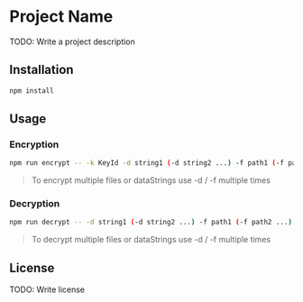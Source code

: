 # Project Name

TODO: Write a project description

## Installation

```bash
npm install
```

## Usage

### Encryption

```bash
npm run encrypt -- -k KeyId -d string1 (-d string2 ...) -f path1 (-f path2 ...)
```

> To encrypt multiple files or dataStrings use -d / -f multiple times

### Decryption

```bash
npm run decrypt -- -d string1 (-d string2 ...) -f path1 (-f path2 ...)
```

> To decrypt multiple files or dataStrings use -d / -f multiple times

## License

TODO: Write license